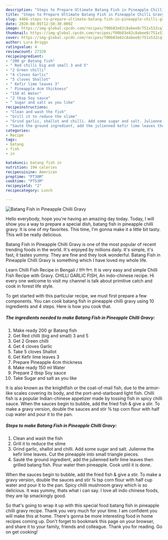 ```yaml
---
description: "Steps to Prepare Ultimate Batang Fish in Pineapple Chilli Gravy"
title: "Steps to Prepare Ultimate Batang Fish in Pineapple Chilli Gravy"
slug: 4466-steps-to-prepare-ultimate-batang-fish-in-pineapple-chilli-gravy
date: 2020-08-05T12:50:30.009Z
image: https://img-global.cpcdn.com/recipes/f00b83e82c8abee0/751x532cq70/batang-fish-in-pineapple-chilli-gravy-recipe-main-photo.jpg
thumbnail: https://img-global.cpcdn.com/recipes/f00b83e82c8abee0/751x532cq70/batang-fish-in-pineapple-chilli-gravy-recipe-main-photo.jpg
cover: https://img-global.cpcdn.com/recipes/f00b83e82c8abee0/751x532cq70/batang-fish-in-pineapple-chilli-gravy-recipe-main-photo.jpg
author: Lura Briggs
ratingvalue: 4
reviewcount: 27320
recipeingredient:
- "200 gr Batang fish"
- " Red chilli big and small 3 and 5"
- "2 Green chilli"
- "4 cloves Garlic"
- "5 cloves Shallot"
- " Kefir lime leaves 3"
- " Pineapple 4cm thickness"
- "150 ml Water"
- "2 tbsp Soy sauce"
- " Sugar and salt as you like"
recipeinstructions:
- "Clean and wash the fish"
- "Grill it to reduce the slime"
- "Grind garlic, shallot and chilli. Add some sugar and salt. Julienne the kefir lime leaves. Cut the pineapple into small triangle pieces."
- "Sauté the ground ingredient, add the julienned kefir lime leaves then grilled batang fish. Pour water then pineapple. Cook until it is done."
categories:
- Recipe
tags:
- batang
- fish
- in

katakunci: batang fish in 
nutrition: 194 calories
recipecuisine: American
preptime: "PT30M"
cooktime: "PT53M"
recipeyield: "2"
recipecategory: Lunch

---
```



![Batang Fish in Pineapple Chilli Gravy](https://img-global.cpcdn.com/recipes/f00b83e82c8abee0/751x532cq70/batang-fish-in-pineapple-chilli-gravy-recipe-main-photo.jpg)

Hello everybody, hope you're having an amazing day today. Today, I will show you a way to prepare a special dish, batang fish in pineapple chilli gravy. It is one of my favorites. This time, I'm gonna make it a little bit tasty. This will be really delicious.

Batang Fish in Pineapple Chilli Gravy is one of the most popular of recent trending foods in the world. It's enjoyed by millions daily. It's simple, it's fast, it tastes yummy. They are fine and they look wonderful. Batang Fish in Pineapple Chilli Gravy is something which I have loved my whole life.

Learn Chilli Fish Recipe in Bengali / চিলি ফিশ. It is very easy and simple Chilli Fish Recipe with Gravy. CHILLI GARLIC FISH, An indo-chinese recipe. Hi every one welcome to visit my channel is talk about primitive catch and cook in forest life style.


To get started with this particular recipe, we must first prepare a few components. You can cook batang fish in pineapple chilli gravy using 10 ingredients and 4 steps. Here is how you cook that.

<!--inarticleads1-->

##### The ingredients needed to make Batang Fish in Pineapple Chilli Gravy:

1. Make ready 200 gr Batang fish
1. Get  Red chilli (big and small) 3 and 5
1. Get 2 Green chilli
1. Get 4 cloves Garlic
1. Take 5 cloves Shallot
1. Get  Kefir lime leaves 3
1. Prepare  Pineapple 4cm thickness
1. Make ready 150 ml Water
1. Prepare 2 tbsp Soy sauce
1. Take  Sugar and salt as you like


It is also known as the knightfish or the coat-of-mail fish, due to the armor-like scales covering its body, and the port-and-starboard light fish. Chilli fish is a popular Indian-chinese appetizer made by tossing fish in spicy chilli sauce. When the sauces begin to bubble, add the fried fish &amp; give a stir. To make a gravy version, double the sauces and stir ¾ tsp corn flour with half cup water and pour it to the pan. 

<!--inarticleads2-->

##### Steps to make Batang Fish in Pineapple Chilli Gravy:

1. Clean and wash the fish
1. Grill it to reduce the slime
1. Grind garlic, shallot and chilli. Add some sugar and salt. Julienne the kefir lime leaves. Cut the pineapple into small triangle pieces.
1. Sauté the ground ingredient, add the julienned kefir lime leaves then grilled batang fish. Pour water then pineapple. Cook until it is done.


When the sauces begin to bubble, add the fried fish &amp; give a stir. To make a gravy version, double the sauces and stir ¾ tsp corn flour with half cup water and pour it to the pan. Spicy chilli mushroom gravy which is so delicious. It was yummy, thats what i can say. I love all indo chinese foods, they are lip smackingly good. 

So that's going to wrap it up with this special food batang fish in pineapple chilli gravy recipe. Thank you very much for your time. I am confident you will make this at home. There's gonna be more interesting food in home recipes coming up. Don't forget to bookmark this page on your browser, and share it to your family, friends and colleague. Thank you for reading. Go on get cooking!

